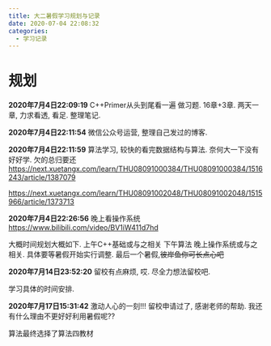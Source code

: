 ```yaml
---
title: 大二暑假学习规划与记录
date: 2020-07-04 22:08:32
categories:
  - 学习记录
---
```


# 规划

**2020年7月4日22:09:19**
C++Primer从头到尾看一遍 做习题.  16章+3章.
两天一章, 力求看透, 看足.  整理笔记.

**2020年7月4日22:11:54**
微信公众号运营, 整理自己发过的博客.


**2020年7月4日22:11:59**
算法学习, 较快的看完数据结构与算法. 奈何大一下没有好好学.  欠的总归要还
https://next.xuetangx.com/learn/THU08091000384/THU08091000384/1516243/article/1387079

https://next.xuetangx.com/learn/THU08091002048/THU08091002048/1515966/article/1373713


**2020年7月4日22:26:56**
晚上看操作系统
https://www.bilibili.com/video/BV1iW411d7hd


大概时间规划大概如下.  上午C++基础或与之相关 下午算法 晚上操作系统或与之相关. 具体要等暑假开始实行调整.  最后一个暑假,~~彼岸鱼你可长点心吧~~


**2020年7月14日23:52:20**
留校有点麻烦, 哎.  尽全力想法留校吧.

学习具体的时间安排.


**2020年7月17日15:31:42**
激动人心的一刻!!! 留校申请过了, 感谢老师的帮助. 我还有什么理由不更好好利用暑假呢??

算法最终选择了算法四教材